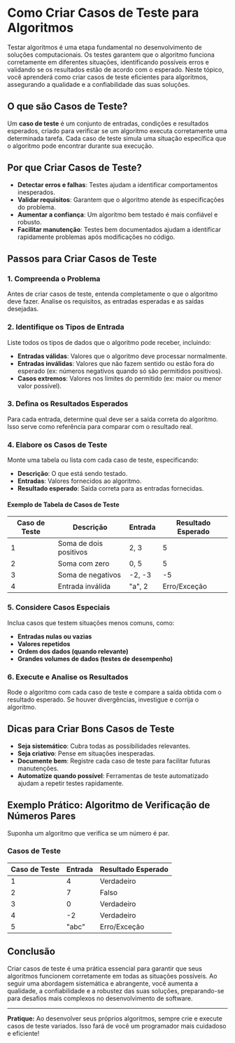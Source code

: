 
# Como Criar Casos de Teste para Algoritmos

Testar algoritmos é uma etapa fundamental no desenvolvimento de soluções computacionais. Os testes garantem que o algoritmo funciona corretamente em diferentes situações, identificando possíveis erros e validando se os resultados estão de acordo com o esperado. Neste tópico, você aprenderá como criar casos de teste eficientes para algoritmos, assegurando a qualidade e a confiabilidade das suas soluções.

## O que são Casos de Teste?

Um **caso de teste** é um conjunto de entradas, condições e resultados esperados, criado para verificar se um algoritmo executa corretamente uma determinada tarefa. Cada caso de teste simula uma situação específica que o algoritmo pode encontrar durante sua execução.

## Por que Criar Casos de Teste?

- **Detectar erros e falhas**: Testes ajudam a identificar comportamentos inesperados.
- **Validar requisitos**: Garantem que o algoritmo atende às especificações do problema.
- **Aumentar a confiança**: Um algoritmo bem testado é mais confiável e robusto.
- **Facilitar manutenção**: Testes bem documentados ajudam a identificar rapidamente problemas após modificações no código.

## Passos para Criar Casos de Teste

### 1. Compreenda o Problema

Antes de criar casos de teste, entenda completamente o que o algoritmo deve fazer. Analise os requisitos, as entradas esperadas e as saídas desejadas.

### 2. Identifique os Tipos de Entrada

Liste todos os tipos de dados que o algoritmo pode receber, incluindo:

- **Entradas válidas**: Valores que o algoritmo deve processar normalmente.
- **Entradas inválidas**: Valores que não fazem sentido ou estão fora do esperado (ex: números negativos quando só são permitidos positivos).
- **Casos extremos**: Valores nos limites do permitido (ex: maior ou menor valor possível).

### 3. Defina os Resultados Esperados

Para cada entrada, determine qual deve ser a saída correta do algoritmo. Isso serve como referência para comparar com o resultado real.

### 4. Elabore os Casos de Teste

Monte uma tabela ou lista com cada caso de teste, especificando:

- **Descrição**: O que está sendo testado.
- **Entradas**: Valores fornecidos ao algoritmo.
- **Resultado esperado**: Saída correta para as entradas fornecidas.

#### Exemplo de Tabela de Casos de Teste

| Caso de Teste | Descrição                | Entrada         | Resultado Esperado |
|---------------|-------------------------|-----------------|--------------------|
| 1             | Soma de dois positivos  | 2, 3            | 5                  |
| 2             | Soma com zero           | 0, 5            | 5                  |
| 3             | Soma de negativos       | -2, -3          | -5                 |
| 4             | Entrada inválida        | "a", 2          | Erro/Exceção       |

### 5. Considere Casos Especiais

Inclua casos que testem situações menos comuns, como:

- **Entradas nulas ou vazias**
- **Valores repetidos**
- **Ordem dos dados (quando relevante)**
- **Grandes volumes de dados (testes de desempenho)**

### 6. Execute e Analise os Resultados

Rode o algoritmo com cada caso de teste e compare a saída obtida com o resultado esperado. Se houver divergências, investigue e corrija o algoritmo.

## Dicas para Criar Bons Casos de Teste

- **Seja sistemático**: Cubra todas as possibilidades relevantes.
- **Seja criativo**: Pense em situações inesperadas.
- **Documente bem**: Registre cada caso de teste para facilitar futuras manutenções.
- **Automatize quando possível**: Ferramentas de teste automatizado ajudam a repetir testes rapidamente.

## Exemplo Prático: Algoritmo de Verificação de Números Pares

Suponha um algoritmo que verifica se um número é par.

### Casos de Teste

| Caso de Teste | Entrada | Resultado Esperado |
|---------------|---------|--------------------|
| 1             | 4       | Verdadeiro         |
| 2             | 7       | Falso              |
| 3             | 0       | Verdadeiro         |
| 4             | -2      | Verdadeiro         |
| 5             | "abc"   | Erro/Exceção       |

## Conclusão

Criar casos de teste é uma prática essencial para garantir que seus algoritmos funcionem corretamente em todas as situações possíveis. Ao seguir uma abordagem sistemática e abrangente, você aumenta a qualidade, a confiabilidade e a robustez das suas soluções, preparando-se para desafios mais complexos no desenvolvimento de software.

---
**Pratique:** Ao desenvolver seus próprios algoritmos, sempre crie e execute casos de teste variados. Isso fará de você um programador mais cuidadoso e eficiente!
```
